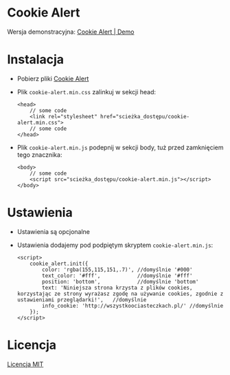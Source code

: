 # Cookie Alert
Wersja demonstracyjna: [Cookie Alert | Demo](https://xmentor.github.io/cookie_alert)

# Instalacja
* Pobierz pliki [Cookie Alert](https://github.com/xmentor/cookie_alert/archive/master.zip)

* Plik `cookie-alert.min.css` zalinkuj w sekcji head:
    ```
    <head>
        // some code
        <link rel="stylesheet" href="scieżka_dostępu/cookie-alert.min.css">
        // some code
    </head>
    ```
* Plik `cookie-alert.min.js` podepnij w sekcji body, tuż przed zamknięciem tego znacznika:

    ```
    <body>
        // some code
        <script src="scieżka_dostępu/cookie-alert.min.js"></script>
    </body>
    ```    
    
# Ustawienia
* Ustawienia są opcjonalne
* Ustawienia dodajemy pod podpiętym skryptem `cookie-alert.min.js`:

    ```
    <script>
        cookie_alert.init({
            color: 'rgba(155,115,151,.7)', //domyślnie '#000'
            text_color: '#fff',            //domyślnie '#fff'
            position: 'bottom',            //domyślnie 'bottom'
            text: 'Niniejsza strona krzysta z plików cookies, korzystając ze strony wyrażasz zgodę na używanie cookies, zgodnie z ustawieniami przeglądarki!',   //domyślnie
            info_cookie: 'http://wszystkoociasteczkach.pl/' //domyślnie
        });
    </script>
    ```
    
# Licencja
[Licencja MIT](https://github.com/xmentor/cookie_alert/blob/master/LICENSE)
